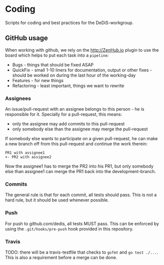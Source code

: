 # Coding

Scripts for coding and best practices for the DeDiS-workgroup.

## GitHub usage

When working with github, we rely on the http://ZenHub.io plugin to use the board which helps to put each task into a ```pipeline```:

- Bugs - things that should be fixed ASAP
- QuickFix - small 1-10 liners for documentation, output or other fixes - should be worked on during the last hour of the working-day
- Features - for new things
- Refactoring - least important, things we want to rewrite

### Assignees

An issue/pull-request with an assignee belongs to this person - he is responsible for it. Specially for a pull-request, this means:

- only the assignee may add commits to this pull-request
- only somebody else than the assignee may merge the pull-request

If somebody else wants to participate on a given pull-request, he can make a new branch off from this pull-request and continue the work therein:

```
PR1 with assignee1
+- PR2 with assignee2
```

Now the assignee1 has to merge the PR2 into his PR1, but only somebody else than assignee1 can merge the PR1 back into the development-branch.

### Commits

The general rule is that for each commit, all tests should pass. This is not a hard rule, but it should be used whenever possible.

### Push

For push to github.com/dedis, all tests MUST pass. This can be enforced by using the ```.git/hooks/pre-push``` hook provided in this repository.

### Travis

TODO: there will be a travis-testfile that checks to ```gofmt``` and ```go test ./...```. This is also a requirement before a merge can be done.
